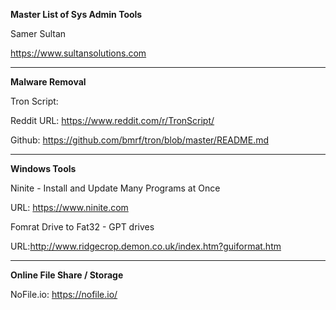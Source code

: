 **Master List of Sys Admin Tools**


Samer Sultan

https://www.sultansolutions.com


----
**Malware Removal**

Tron Script:

Reddit URL: https://www.reddit.com/r/TronScript/

Github: https://github.com/bmrf/tron/blob/master/README.md



----
**Windows Tools**

Ninite - Install and Update Many Programs at Once

URL: https://www.ninite.com



Fomrat Drive to Fat32 - GPT drives

URL:http://www.ridgecrop.demon.co.uk/index.htm?guiformat.htm


----
**Online File Share / Storage**

NoFile.io: https://nofile.io/
